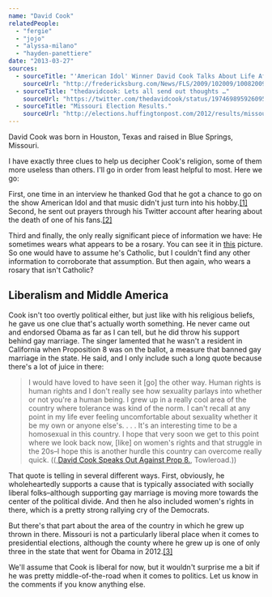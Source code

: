 ```yaml
---
name: "David Cook"
relatedPeople:
  - "fergie"
  - "jojo"
  - "alyssa-milano"
  - "hayden-panettiere"
date: "2013-03-27"
sources:
  - sourceTitle: "'American Idol' Winner David Cook Talks About Life After 'Idol,' And Not Making Compromises."
    sourceUrl: "http://fredericksburg.com/News/FLS/2009/102009/10082009/498612/index_html?page=1#"
  - sourceTitle: "thedavidcook: Lets all send out thoughts …"
    sourceUrl: "https://twitter.com/thedavidcook/status/197469895926095872"
  - sourceTitle: "Missouri Election Results."
    sourceUrl: "http://elections.huffingtonpost.com/2012/results/missouri"
---
```


David Cook was born in Houston, Texas and raised in Blue Springs, Missouri.

I have exactly three clues to help us decipher Cook's religion, some of them more useless than others. I'll go in order from least helpful to most. Here we go:

First, one time in an interview he thanked God that he got a chance to go on the show American Idol and that music didn't just turn into his hobby.<a class="source-citation" href="http://fredericksburg.com/News/FLS/2009/102009/10082009/498612/index_html?page=1#" title="&apos;American Idol&apos; Winner David Cook Talks About Life After &apos;Idol,&apos; And Not Making Compromises.">[1]</a> Second, he sent out prayers through his Twitter account after hearing about the death of one of his fans.<a class="source-citation" href="https://twitter.com/thedavidcook/status/197469895926095872" title="thedavidcook: Lets all send out thoughts …">[2]</a>

Third and finally, the only really significant piece of information we have: He sometimes wears what appears to be a rosary. You can see it in [this](http://www.mjsbigblog.com/david-cook-attends-the-pink-party-in-los-angeles.htm/comment-page-1/) picture. So one would have to assume he's Catholic, but I couldn't find any other information to corroborate that assumption. But then again, who wears a rosary that isn't Catholic?


## Liberalism and Middle America

Cook isn't too overtly political either, but just like with his religious beliefs, he gave us one clue that's actually worth something. He never came out and endorsed Obama as far as I can tell, but he did throw his support behind gay marriage. The singer lamented that he wasn't a resident in California when Proposition 8 was on the ballot, a measure that banned gay marriage in the state. He said, and I only include such a long quote because there's a lot of juice in there:

>I would have loved to have seen it [go] the other way. Human rights is human rights and I don't really see how sexuality parlays into whether or not you're a human being. I grew up in a really cool area of the country where tolerance was kind of the norm. I can't recall at any point in my life ever feeling uncomfortable about sexuality whether it be my own or anyone else's. . . . It's an interesting time to be a homosexual in this country. I hope that very soon we get to this point where we look back now, [like] on women's rights and that struggle in the 20s–I hope this is another hurdle this country can overcome really quick. ((,[David Cook Speaks Out Against Prop 8.](http://www.towleroad.com/2008/11/david-cook-on-p.html), Towleroad.))

That quote is telling in several different ways. First, obviously, he wholeheartedly supports a cause that is typically associated with socially liberal folks–although supporting gay marriage is moving more towards the center of the political divide. And then he also included women's rights in there, which is a pretty strong rallying cry of the Democrats.

But there's that part about the area of the country in which he grew up thrown in there. Missouri is not a particularly liberal place when it comes to presidential elections, although the county where he grew up is one of only three in the state that went for Obama in 2012.<a class="source-citation" href="http://elections.huffingtonpost.com/2012/results/missouri" title="Missouri Election Results.">[3]</a>

We'll assume that Cook is liberal for now, but it wouldn't surprise me a bit if he was pretty middle-of-the-road when it comes to politics. Let us know in the comments if you know anything else.